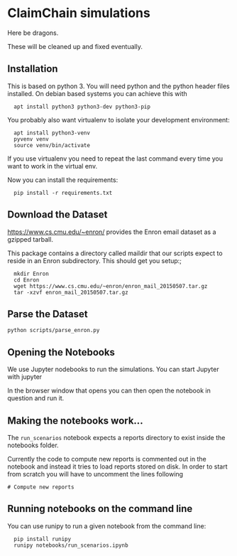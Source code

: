 # ClaimChain simulations

Here be dragons.

These will be cleaned up and fixed eventually.


## Installation

This is based on python 3. You will need python and the python header
files installed. On debian based systems you can achieve this with
```
  apt install python3 python3-dev python3-pip
```

You probably also want virtualenv to isolate your development
environment:
```
  apt install python3-venv
  pyvenv venv
  source venv/bin/activate
```

If you use virtualenv you need to repeat the last command every time you
want to work in the virtual env.

Now you can install the requirements:
```
  pip install -r requirements.txt
```

## Download the Dataset

https://www.cs.cmu.edu/~enron/ provides the Enron email dataset as a
gzipped tarball.

This package contains a directory called maildir that our scripts expect
to reside in an Enron subdirectory. This should get you setup:;

```
  mkdir Enron
  cd Enron
  wget https://www.cs.cmu.edu/~enron/enron_mail_20150507.tar.gz
  tar -xzvf enron_mail_20150507.tar.gz
```

## Parse the Dataset

```
python scripts/parse_enron.py
```

## Opening the Notebooks

We use Jupyter nodebooks to run the simulations. You can start Jupyter
with
  jupyter

In the browser window that opens you can then open the notebook in
question and run it.

## Making the notebooks work...

The `run_scenarios` notebook expects a reports directory to exist inside
the notebooks folder.

Currently the code to compute new reports is commented out in the
notebook and instead it tries to load reports stored on disk.
In order to start from scratch you will have to uncomment the lines
following
```
# Compute new reports
```

## Running notebooks on the command line

You can use runipy to run a given notebook from the command line:
```
  pip install runipy
  runipy notebooks/run_scenarios.ipynb
```
